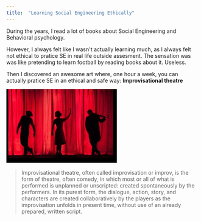 ```yaml
---
title:  "Learning Social Engineering Ethically"
---
```



During the years, I read a lot of books about  Social Engineering and Behavioral psychology. 

However, I always felt like I wasn't actually learning much, as I always felt not ethical to pratice SE in real life outside assesment. The sensation was  was like pretending to learn  football by reading books about it. Useless.  

Then I discovered an awesome art where, one hour a week, you can actually pratice SE in an ethical and safe  way: **Improvisational theatre**

![](/assets/images/2022-05-10-23-08-39.png)



> Improvisational theatre, often called improvisation or improv, is the form of theatre, often comedy, in which most or all of what is performed is unplanned or unscripted: created spontaneously by the performers. In its purest form, the dialogue, action, story, and characters are created collaboratively by the players as the improvisation unfolds in present time, without use of an already prepared, written script. 

[wiki]: https://en.wikipedia.org/wiki/Improvisational_theatre


